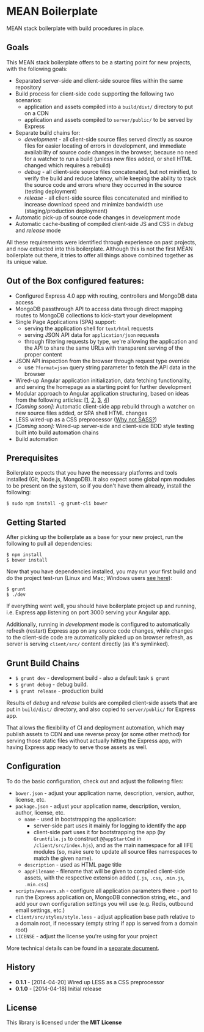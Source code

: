MEAN Boilerplate
================

MEAN stack boilerplate with build procedures in place.


## Goals

This MEAN stack boilerplate offers to be a starting point for new projects,
with the following goals:

* Separated server-side and client-side source files within the same repository
* Build process for client-side code supporting the following two scenarios:
  * application and assets compiled into a `build/dist/` directory to put on a CDN
  * application and assets compiled to `server/public/` to be served by Express
* Separate build chains for:
  * _development_ - all client-side source files served directly as source files
    for easier locating of errors in development, and immediate availability of
    source code changes in the browser, because no need for a watcher to run a
    build (unless new files added, or shell HTML changed which requires a rebuild)
  * _debug_ - all client-side source files concatenated, but not minified, to
    verify the build and reduce latency, while keeping the ability to track the
    source code and errors where they occurred in the source (testing deployment)
  * _release_ - all client-side source files concatenated and minified to increase
    download speed and minimize bandwidth use (staging/production deployment)
* Automatic pick-up of source code changes in development mode
* Automatic cache-busting of compiled client-side JS and CSS in _debug_ and
  _release_ mode


All these requirements were identified through experience on past projects,
and now extracted into this boilerplate. Although this is not the first MEAN
boilerplate out there, it tries to offer all things above combined together
as its unique value.


## Out of the Box configured features:

* Configured Express 4.0 app with routing, controllers and MongoDB data access
* MongoDB passthrough API to access data through direct mapping routes to
  MongoDB collections to kick-start your development
* Single Page Applications (SPA) support:
  * serving the application shell for `text/html` requests
  * serving JSON API data for `application/json` requests
  * through filtering requests by type, we're allowing the application and the
    API to share the same URLs with transparent serving of the proper content
* JSON API inspection from the browser through request type override
  * use `?format=json` query string parameter to fetch the API data in the browser
* Wired-up Angular application initialization, data fetching functionality,
  and serving the homepage as a starting point for further development
* Modular approach to Angular application structuring, based on ideas from
  the following articles:
  [[1](http://cliffmeyers.com/blog/2013/4/21/code-organization-angularjs-javascript),
  [2](http://www.artandlogic.com/blog/2013/05/ive-been-doing-it-wrong-part-1-of-3/),
  [3](https://medium.com/opinionated-angularjs/9f01b594bf06),
  [4](http://henriquat.re/modularizing-angularjs/modularizing-angular-applications/modularizing-angular-applications.html)]
* _[Coming soon]:_ Automatic client-side app rebuild through a watcher on new
  source files added, or SPA shell HTML changes
* LESS wired-up as a CSS preprocessor
  ([Why not SASS?](docs/TechnicalDetails.md#choosing-less-over-sass))
* _[Coming soon]:_ Wired-up server-side and client-side BDD style testing
  built into build automation chains
* Build automation


## Prerequisites

Boilerplate expects that you have the necessary platforms and tools installed
(Git, Node.js, MongoDB). It also expect some global npm modules to be present
on the system, so if you don't have them already, install the following:

    $ sudo npm install -g grunt-cli bower


## Getting Started

After picking up the boilerplate as a base for your new project,
run the following to pull all dependencies:

    $ npm install
    $ bower install

Now that you have dependencies installed, you may run your first
build and do the project test-run (Linux and Mac; Windows users
[see here](docs/TechnicalDetails.md#getting-started-for-windows-users)):

    $ grunt
    $ ./dev

If everything went well, you should have boilerplate project up and running,
i.e. Express app listening on port 3000 serving your Angular app.

Additionally, running in _development_ mode is configured to automatically
refresh (restart) Express app on any source code changes, while changes
to the client-side code are automatically picked up on browser refresh,
as server is serving `client/src/` content directly (as it's symlinked).


## Grunt Build Chains

* `$ grunt dev` - development build - also a default task `$ grunt`
* `$ grunt debug` - debug build.
* `$ grunt release` - production build

Results of _debug_ and _release_ builds are compiled client-side assets that are
put in `build/dist/` directory, and also copied to `server/public/` for Express app.

That allows the flexibility of CI and deployment automation, which may publish
assets to CDN and use reverse proxy (or some other method) for serving those
static files without actually hitting the Express app, with having Express app
ready to serve those assets as well.


## Configuration

To do the basic configuration, check out and adjust the following files:

* `bower.json` - adjust your application name, description, version, author, license, etc.
* `package.json` - adjust your application name, description, version, author, license, etc.
  * `name` - used in bootstrapping the application:
    * server-side part uses it mainly for logging to identify the app
    * client-side part uses it for bootstrapping the app (by `Gruntfile.js` to
      construct `@@appStartCmd` in `/client/src/index.hjs`), and as the main
      namespace for all IIFE modules (so, make sure to update all source files
      namespaces to match the given name).
  * `description` - used as HTML page title
  * `appFilename` - filename that will be given to compiled client-side assets,
    with the respective extension added (`.js`, `.css`, `.min.js`, `.min.css`)
* `scripts/envvars.sh` - configure all application parameters there - port to run
  the Express application on, MongoDB connection string, etc., and add your own
  configuration settings you will use (e.g. Redis, outbound email settings, etc.)
* `client/src/styles/style.less` - adjust application base path relative to a
  domain root, if necessary (empty string if app is served from a domain root)
* `LICENSE` - adjust the license you're using for your project

More technical details can be found in a [separate document](docs/TechnicalDetails.md).


## History

  * **0.1.1** - [2014-04-20] Wired up LESS as a CSS preprocessor
  * **0.1.0** - [2014-04-18] Initial release


## License

This library is licensed under the **MIT License**
